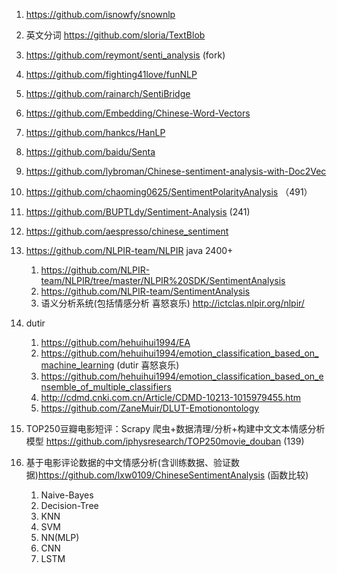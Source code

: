 

1. https://github.com/isnowfy/snownlp
2. 英文分词 https://github.com/sloria/TextBlob


1. https://github.com/reymont/senti_analysis (fork)
2. https://github.com/fighting41love/funNLP
3. https://github.com/rainarch/SentiBridge
4. https://github.com/Embedding/Chinese-Word-Vectors
6. https://github.com/hankcs/HanLP
7. https://github.com/baidu/Senta
8. https://github.com/lybroman/Chinese-sentiment-analysis-with-Doc2Vec
9. https://github.com/chaoming0625/SentimentPolarityAnalysis （491）
10. https://github.com/BUPTLdy/Sentiment-Analysis (241)
11. https://github.com/aespresso/chinese_sentiment
12. https://github.com/NLPIR-team/NLPIR java 2400+
    1. https://github.com/NLPIR-team/NLPIR/tree/master/NLPIR%20SDK/SentimentAnalysis
    2. https://github.com/NLPIR-team/SentimentAnalysis
    3. 语义分析系统(包括情感分析 喜怒哀乐) http://ictclas.nlpir.org/nlpir/
1. dutir
    1. https://github.com/hehuihui1994/EA
    2. https://github.com/hehuihui1994/emotion_classification_based_on_machine_learning (dutir 喜怒哀乐)
    3. https://github.com/hehuihui1994/emotion_classification_based_on_ensemble_of_multiple_classifiers
    4. http://cdmd.cnki.com.cn/Article/CDMD-10213-1015979455.htm
    5. https://github.com/ZaneMuir/DLUT-Emotionontology
12. TOP250豆瓣电影短评：Scrapy 爬虫+数据清理/分析+构建中文文本情感分析模型 https://github.com/iphysresearch/TOP250movie_douban (139)
13. 基于电影评论数据的中文情感分析(含训练数据、验证数据)https://github.com/lxw0109/ChineseSentimentAnalysis (函数比较)
    1. Naive-Bayes
    2. Decision-Tree
    3. KNN
    4. SVM
    5. NN(MLP)
    6. CNN
    7. LSTM